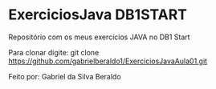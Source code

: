 # ExerciciosJava DB1START
Repositório com os meus exercícios JAVA no DB1 Start

Para clonar digite: git clone https://github.com/gabrielberaldo1/ExerciciosJavaAula01.git

Feito por: Gabriel da Silva Beraldo
